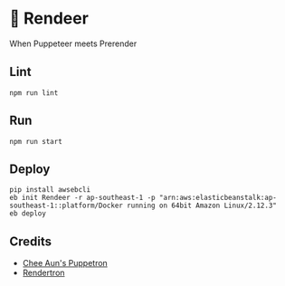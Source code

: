# 🦌 Rendeer
When Puppeteer meets Prerender

## Lint
```
npm run lint
```

## Run
```
npm run start
```

## Deploy
```
pip install awsebcli
eb init Rendeer -r ap-southeast-1 -p "arn:aws:elasticbeanstalk:ap-southeast-1::platform/Docker running on 64bit Amazon Linux/2.12.3"
eb deploy
```

## Credits
* [Chee Aun's Puppetron](https://github.com/cheeaun/puppetron)
* [Rendertron](https://github.com/GoogleChrome/rendertron)
